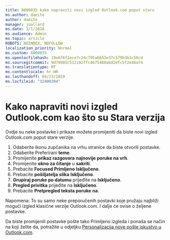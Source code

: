```yaml
---
title: 8000035 kako napraviti novi izgled Outlook.com poput staru
ms.author: daeite
author: daeite
manager: joallard
ms.date: 3/1/2018
ms.audience: Admin
ms.topic: article
ROBOTS: NOINDEX, NOFOLLOW
localization_priority: Normal
ms.custom: 8000035
ms.openlocfilehash: 19e6f6f2ece7c24c795a6653e37c579b3b3c50cd
ms.sourcegitcommit: 9d78905c512192ffc4675468abd2efc5f2e4baf4
ms.translationtype: MT
ms.contentlocale: hr-HR
ms.lasthandoff: 04/23/2019
ms.locfileid: "32409394"
---
```

# <a name="how-to-make-the-new-outlookcom-look-like-the-old-version"></a>Kako napraviti novi izgled Outlook.com kao što su Stara verzija

Ovdje su neke postavke i prikaze možete promijeniti da biste novi izgled Outlook.com poput stare verzije.

1. Odaberite ikonu zupčanika na vrhu stranice da biste otvorili postavke.
2. Odaberite Preferirani **teme**.
3. Promijenite **prikaz razgovora** **najnovije poruke na vrh**.
4. Promijenite **okno za čitanje** u **sakriti**.
5. Prebacite **Focused Primljeno** **Isključeno**.
6. Prebacite **pošiljatelja slika** **Isključeno**. 
7. **Grupiraj poruke po datumu** prijeđite na **Isključeno**. 
8. **Pregled privitka** prijeđite na **Isključeno**. 
9. Prebacite **Pretpregled teksta poruke** **na**.

Napomena: To su samo neke preporučenih postavki koje pružaju najbliži mogući izgled klasične verzije Outlook.com. I dalje će ovise o željene postavke.

Da biste promijenili postavke pošte tako Primljeno izgleda i ponaša se način na koji želite da, potražite u odjeljku [Personalizacija nove pošte iskustvo u Outlook.com](https://support.office.com/article/b41c2ecb-f23c-42b3-b7f8-659646d5e58c).